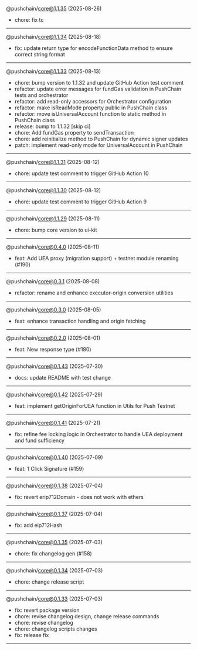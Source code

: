 @pushchain/core@1.1.35 (2025-08-26)

- chore: fix tc

---

@pushchain/core@1.1.34 (2025-08-18)

- fix: update return type for encodeFunctionData method to ensure correct string format

---

@pushchain/core@1.1.33 (2025-08-13)

- chore: bump version to 1.1.32 and update GitHub Action test comment
- refactor: update error messages for fundGas validation in PushChain tests and orchestrator
- refactor: add read-only accessors for Orchestrator configuration
- refactor: make isReadMode property public in PushChain class
- refactor: move isUniversalAccount function to static method in PushChain class
- release: bump to 1.1.32 [skip ci]
- chore: Add fundGas property to sendTransaction
- chore: add reinitialize method to PushChain for dynamic signer updates
- patch: implement read-only mode for UniversalAccount in PushChain

---

@pushchain/core@1.1.31 (2025-08-12)

- chore: update test comment to trigger GitHub Action 10

---

@pushchain/core@1.1.30 (2025-08-12)

- chore: update test comment to trigger GitHub Action 9

---

@pushchain/core@1.1.29 (2025-08-11)

- chore: bump core version to ui-kit

---

@pushchain/core@0.4.0 (2025-08-11)

- feat: Add UEA proxy (migration support) + testnet module renaming (#190)

---

@pushchain/core@0.3.1 (2025-08-08)

- refactor: rename and enhance executor-origin conversion utilities

---

@pushchain/core@0.3.0 (2025-08-05)

- feat: enhance transaction handling and origin fetching

---

@pushchain/core@0.2.0 (2025-08-01)

- feat: New response type (#180)

---

@pushchain/core@0.1.43 (2025-07-30)

- docs: update README with test change

---

@pushchain/core@0.1.42 (2025-07-29)

- feat: implement getOriginForUEA function in Utils for Push Testnet

---

@pushchain/core@0.1.41 (2025-07-21)

- fix: refine fee locking logic in Orchestrator to handle UEA deployment and fund sufficiency

---

@pushchain/core@0.1.40 (2025-07-09)

- feat: 1 Click Signature (#159)

---

@pushchain/core@0.1.38 (2025-07-04)

- fix: revert erip712Domain - does not work with ethers

---

@pushchain/core@0.1.37 (2025-07-04)

- fix: add eip712Hash

---

@pushchain/core@0.1.35 (2025-07-03)

- chore: fix changelog gen (#158)

---

@pushchain/core@0.1.34 (2025-07-03)

- chore: change release script

---

@pushchain/core@0.1.33 (2025-07-03)

- fix: revert package version
- chore: revise changelog design, change release commands
- chore: revise changelog
- chore: changelog scripts changes
- fix: release fix

---


